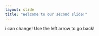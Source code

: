 ```yaml
---
layout: slide
title: "Welcome to our second slide!"
---
```

i can change!
Use the left arrow to go back!
